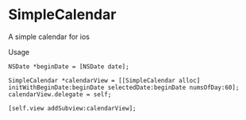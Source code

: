 SimpleCalendar
==============

A simple calendar for ios

Usage

    NSDate *beginDate = [NSDate date];
    
    SimpleCalendar *calendarView = [[SimpleCalendar alloc] initWithBeginDate:beginDate selectedDate:beginDate numsOfDay:60];
    calendarView.delegate = self;
    
    [self.view addSubview:calendarView];

